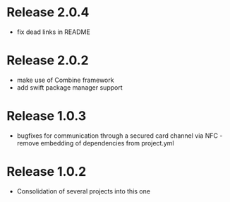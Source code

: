 # Release 2.0.4
- fix dead links in README

# Release 2.0.2
- make use of Combine framework
- add swift package manager support

# Release 1.0.3
- bugfixes for communication through a secured card channel via NFC - remove embedding of dependencies from project.yml

# Release 1.0.2
- Consolidation of several projects into this one

